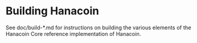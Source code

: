 Building Hanacoin
================

See doc/build-*.md for instructions on building the various
elements of the Hanacoin Core reference implementation of Hanacoin.
